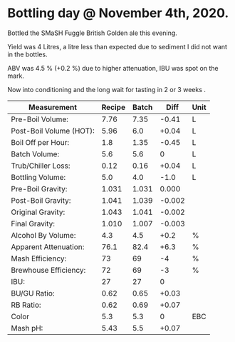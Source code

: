 # Bottling day @ November 4th, 2020.

Bottled the SMaSH Fuggle British Golden ale this evening.

Yield was 4 Litres, a litre less than expected due to sediment I did not
want in the bottles.

ABV was 4.5 % (+0.2 %) due to higher attenuation, IBU was spot on the
mark.

Now into conditioning and the long wait for tasting in 2 or 3 weeks .

| Measurement             | Recipe | Batch | Diff   | Unit |
|-------------------------|--------|-------|--------|------|
| Pre-Boil Volume:        | 7.76   | 7.35  | -0.41  | L    |
| Post-Boil Volume (HOT): | 5.96   | 6.0   | +0.04  | L    |
| Boil Off per Hour:      | 1.8    | 1.35  | -0.45  | L    |
| Batch Volume:           | 5.6    | 5.6   |  0     | L    |
| Trub/Chiller Loss:      | 0.12   | 0.16  | +0.04  | L    |
| Bottling Volume:        | 5.0    | 4.0   | -1.0   | L    |
| Pre-Boil Gravity:       | 1.031  | 1.031 |  0.000 |      |
| Post-Boil Gravity:      | 1.041  | 1.039 | -0.002 |      |
| Original Gravity:       | 1.043  | 1.041 | -0.002 |      |
| Final Gravity:          | 1.010  | 1.007 | -0.003 |      |
| Alcohol By Volume:      | 4.3    | 4.5   | +0.2   | %    |
| Apparent Attenuation:   | 76.1   | 82.4  | +6.3   | %    |
| Mash Efficiency:        | 73     | 69    | -4     | %    |
| Brewhouse Efficiency:   | 72     | 69    | -3     | %    |
| IBU:                    | 27     | 27    |  0     |      |
| BU/GU Ratio:            | 0.62   | 0.65  | +0.03  |      |
| RB Ratio:               | 0.62   | 0.69  | +0.07  |      |
| Color                   | 5.3    | 5.3   |  0     | EBC  |
| Mash pH:                | 5.43   | 5.5   | +0.07  |      |
